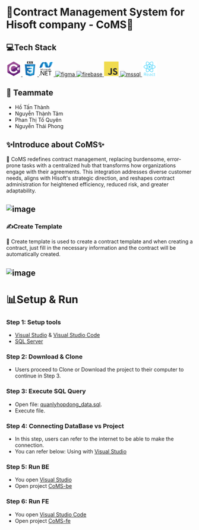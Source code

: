 # 💫Contract Management System for Hisoft company - CoMS💫

## 💻Tech Stack
<p align="left"> <a href="https://www.w3schools.com/cs/" target="_blank" rel="noreferrer"> <img src="https://raw.githubusercontent.com/devicons/devicon/master/icons/csharp/csharp-original.svg" alt="csharp" width="40" height="40"/> </a> <a href="https://www.w3schools.com/css/" target="_blank" rel="noreferrer"> <img src="https://raw.githubusercontent.com/devicons/devicon/master/icons/css3/css3-original-wordmark.svg" alt="css3" width="40" height="40"/> </a> <a href="https://dotnet.microsoft.com/" target="_blank" rel="noreferrer"> <img src="https://raw.githubusercontent.com/devicons/devicon/master/icons/dot-net/dot-net-original-wordmark.svg" alt="dotnet" width="40" height="40"/> </a> <a href="https://www.figma.com/" target="_blank" rel="noreferrer"> <img src="https://www.vectorlogo.zone/logos/figma/figma-icon.svg" alt="figma" width="40" height="40"/> </a> <a href="https://firebase.google.com/" target="_blank" rel="noreferrer"> <img src="https://www.vectorlogo.zone/logos/firebase/firebase-icon.svg" alt="firebase" width="40" height="40"/> </a> <a href="https://developer.mozilla.org/en-US/docs/Web/JavaScript" target="_blank" rel="noreferrer"> <img src="https://raw.githubusercontent.com/devicons/devicon/master/icons/javascript/javascript-original.svg" alt="javascript" width="40" height="40"/> </a> <a href="https://www.microsoft.com/en-us/sql-server" target="_blank" rel="noreferrer"> <img src="https://www.svgrepo.com/show/303229/microsoft-sql-server-logo.svg" alt="mssql" width="40" height="40"/> </a> <a href="https://reactjs.org/" target="_blank" rel="noreferrer"> <img src="https://raw.githubusercontent.com/devicons/devicon/master/icons/react/react-original-wordmark.svg" alt="react" width="40" height="40"/> </a> </p>

## 💖 Teammate
* Hồ Tấn Thành
* Nguyễn Thành Tâm
* Phan Thị Tố Quyên
* Nguyễn Thái Phong

## ✨Introduce about CoMS✨
🌱 CoMS redefines contract management, replacing burdensome, error-prone tasks with a centralized hub that transforms how organizations engage with their agreements. This integration addresses diverse customer needs, aligns with Hisoft's strategic direction, and reshapes contract administration for heightened efficiency, reduced risk, and greater adaptability.
## ![image](https://github.com/thanhht3001/CoMS-Capstone/assets/90333333/3640dc6a-7623-468e-8ac9-df560ee7dbee)


### ✍️Create Template
💬 Create template is used to create a contract template and when creating a contract, just fill in the necessary information and the contract will be automatically created.
## ![image](https://github.com/thanhht3001/CoMS-Capstone/assets/90333333/6e3b5103-c16d-438f-8f89-917b6001f147)

# 📊Setup & Run

### Step 1: Setup tools
* [Visual Studio](https://visualstudio.microsoft.com/fr/) & [Visual Studio Code](https://code.visualstudio.com/download)
* [SQL Server](https://www.microsoft.com/en-us/sql-server/sql-server-downloads)

### Step 2: Download & Clone
- Users proceed to Clone or Download the project to their computer to continue in Step 3.

### Step 3: Execute SQL Query
- Open file: [quanlyhopdong_data.sql]([https://github.com/thanhht3001/AcademicBlogAtFPTU/blob/main/ABF.sql](https://github.com/thanhht3001/CoMS-Capstone/blob/main/CoMS-be/Docs/quanlyhopdong_data.sql)).
- Execute file.

### Step 4: Connecting DataBase vs Project
- In this step, users can refer to the internet to be able to make the connection.
- You can refer below: Using with [Visual Studio](https://www.youtube.com/watch?v=eJFmC6Rrn3w)

### Step 5: Run BE
- You open [Visual Studio](https://visualstudio.microsoft.com/fr/)
- Open project [CoMS-be](https://github.com/thanhht3001/CoMS-Capstone/tree/main/CoMS-be)
### Step 6: Run FE
- You open [Visual Studio Code](https://code.visualstudio.com/download)
- Open project [CoMS-fe](https://github.com/thanhht3001/CoMS-Capstone/tree/main/CoMS-fe) 
